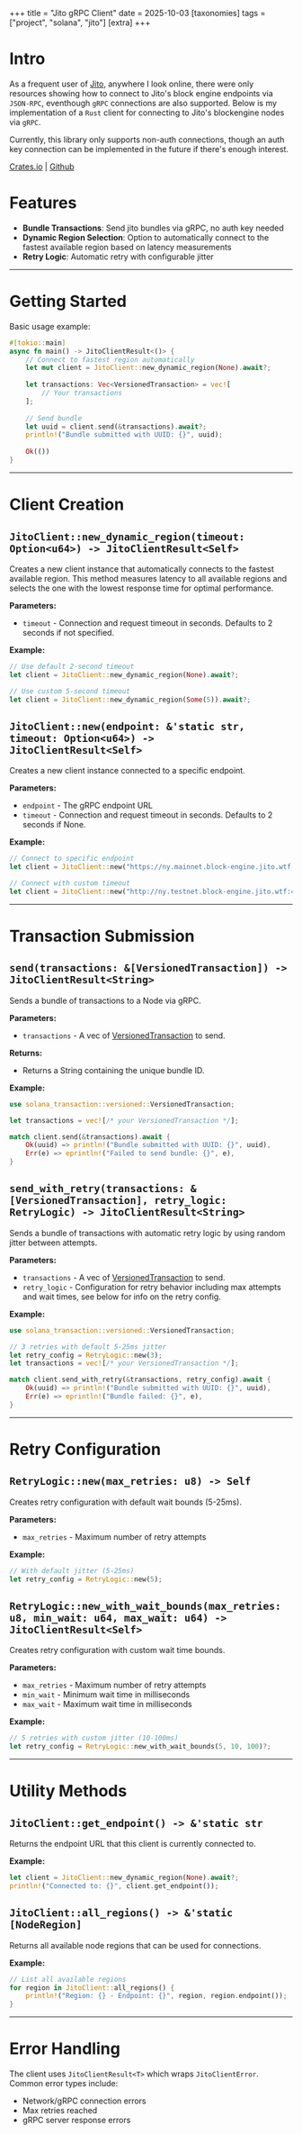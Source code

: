 +++
title = "Jito gRPC Client"
date = 2025-10-03
[taxonomies]
tags =  ["project", "solana", "jito"]
[extra]
+++

# Intro

As a frequent user of [Jito](https://docs.jito.wtf/), anywhere I look online, there were only resources showing how to connect to Jito's block engine endpoints via `JSON-RPC`, eventhough `gRPC` connections are also supported. Below is my implementation of a `Rust` client for connecting to Jito's blockengine nodes via `gRPC`. 

Currently, this library only supports non-auth connections, though an auth key connection can be implemented in the future if there's enough interest.

[Crates.io](https://crates.io/crates/jito-grpc-client) | [Github](https://github.com/stevenlusonggao/jito_grpc_client)

# Features

- **Bundle Transactions**: Send jito bundles via gRPC, no auth key needed
- **Dynamic Region Selection**: Option to automatically connect to the fastest available region based on latency measurements
- **Retry Logic**: Automatic retry with configurable jitter

---

# Getting Started

Basic usage example:

```rust
#[tokio::main]
async fn main() -> JitoClientResult<()> {
    // Connect to fastest region automatically
    let mut client = JitoClient::new_dynamic_region(None).await?;
    
    let transactions: Vec<VersionedTransaction> = vec![
        // Your transactions
    ];
    
    // Send bundle
    let uuid = client.send(&transactions).await?;
    println!("Bundle submitted with UUID: {}", uuid);
    
    Ok(())
}
```

---

# Client Creation

## `JitoClient::new_dynamic_region(timeout: Option<u64>) -> JitoClientResult<Self>`

Creates a new client instance that automatically connects to the fastest available region. This method measures latency to all available regions and selects the one with the lowest response time for optimal performance.

**Parameters:**

- `timeout` - Connection and request timeout in seconds. Defaults to 2 seconds if not specified.

**Example:**

```rust
// Use default 2-second timeout
let client = JitoClient::new_dynamic_region(None).await?;

// Use custom 5-second timeout
let client = JitoClient::new_dynamic_region(Some(5)).await?;
```

## `JitoClient::new(endpoint: &'static str, timeout: Option<u64>) -> JitoClientResult<Self>`

Creates a new client instance connected to a specific endpoint.

**Parameters:**

- `endpoint` - The gRPC endpoint URL
- `timeout` - Connection and request timeout in seconds. Defaults to 2 seconds if None.

**Example:**

```rust
// Connect to specific endpoint
let client = JitoClient::new("https://ny.mainnet.block-engine.jito.wtf:443", None).await?;

// Connect with custom timeout
let client = JitoClient::new("http://ny.testnet.block-engine.jito.wtf:443", Some(10)).await?;
```

---

# Transaction Submission

## `send(transactions: &[VersionedTransaction]) -> JitoClientResult<String>`

Sends a bundle of transactions to a Node via gRPC.

**Parameters:**

- `transactions` - A vec of [VersionedTransaction](https://docs.rs/solana-transaction/latest/solana_transaction/versioned/struct.VersionedTransaction.html) to send.

**Returns:**

- Returns a String containing the unique bundle ID.

**Example:**

```rust
use solana_transaction::versioned::VersionedTransaction;

let transactions = vec![/* your VersionedTransaction */];

match client.send(&transactions).await {
    Ok(uuid) => println!("Bundle submitted with UUID: {}", uuid),
    Err(e) => eprintln!("Failed to send bundle: {}", e),
}
```

## `send_with_retry(transactions: &[VersionedTransaction], retry_logic: RetryLogic) -> JitoClientResult<String>` 

Sends a bundle of transactions with automatic retry logic by using random jitter between attempts.

**Parameters:**

- `transactions` - A vec of [VersionedTransaction](https://docs.rs/solana-transaction/latest/solana_transaction/versioned/struct.VersionedTransaction.html) to send.
- `retry_logic` - Configuration for retry behavior including max attempts and wait times, see below for info on the retry config.

**Example:**

```rust
use solana_transaction::versioned::VersionedTransaction;

// 3 retries with default 5-25ms jitter
let retry_config = RetryLogic::new(3);
let transactions = vec![/* your VersionedTransaction */];

match client.send_with_retry(&transactions, retry_config).await {
    Ok(uuid) => println!("Bundle submitted with UUID: {}", uuid),
    Err(e) => eprintln!("Bundle failed: {}", e),
}
```

---

# Retry Configuration

## `RetryLogic::new(max_retries: u8) -> Self`

Creates retry configuration with default wait bounds (5-25ms).

**Parameters:**

- `max_retries` - Maximum number of retry attempts

**Example:**

```rust
// With default jitter (5-25ms)
let retry_config = RetryLogic::new(5);
```

## `RetryLogic::new_with_wait_bounds(max_retries: u8, min_wait: u64, max_wait: u64) -> JitoClientResult<Self>`

Creates retry configuration with custom wait time bounds.

**Parameters:**

- `max_retries` - Maximum number of retry attempts
- `min_wait` - Minimum wait time in milliseconds
- `max_wait` - Maximum wait time in milliseconds

**Example:**

```rust
// 5 retries with custom jitter (10-100ms)
let retry_config = RetryLogic::new_with_wait_bounds(5, 10, 100)?;
```

---

# Utility Methods

## `JitoClient::get_endpoint() -> &'static str`

Returns the endpoint URL that this client is currently connected to.

**Example:**

```rust
let client = JitoClient::new_dynamic_region(None).await?;
println!("Connected to: {}", client.get_endpoint());
```

## `JitoClient::all_regions() -> &'static [NodeRegion]`

Returns all available node regions that can be used for connections.

**Example:**

```rust
// List all available regions
for region in JitoClient::all_regions() {
    println!("Region: {} - Endpoint: {}", region, region.endpoint());
}
```

---

# Error Handling

The client uses `JitoClientResult<T>` which wraps `JitoClientError`. Common error types include:

- Network/gRPC connection errors
- Max retries reached
- gRPC server response errors
